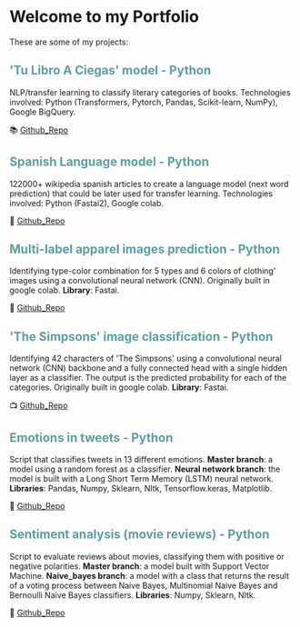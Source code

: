 # Welcome to my Portfolio

These are some of my projects:


## <font color="CADETBLUE">'Tu Libro A Ciegas' model - Python</font>
 
NLP/transfer learning to classify literary categories of books. Technologies involved: Python (Transformers, Pytorch, Pandas, Scikit-learn, NumPy), Google BigQuery.
 
:books: [Github_Repo](https://github.com/Tu-Libro-a-Ciegas/TLAC_model)


## <font color="CADETBLUE">Spanish Language model - Python</font>
 
122000+ wikipedia spanish articles to create a language model (next word prediction) that could be later used for transfer learning. Technologies involved: Python (Fastai2), Google colab.
 
:book: [Github_Repo](https://github.com/alejandraberbesi/es_wiki_lm)


## <font color="CADETBLUE">Multi-label apparel images prediction - Python </font>

Identifying type-color combination for 5 types and 6 colors of clothing' images using a convolutional neural network (CNN). Originally built in google colab. 
**Library**: Fastai.

:kimono: [Github_Repo](https://github.com/alejandraberbesi/apparel_image)


## <font color="CADETBLUE">'The Simpsons' image classification - Python </font>

Identifying 42 characters of 'The Simpsons' using a convolutional neural network (CNN) backbone and a fully connected head with a single hidden layer as a classifier. The output is the predicted probability for each of the categories. Originally built in google colab. 
**Library**: Fastai.

:tv: [Github_Repo](https://github.com/alejandraberbesi/image_classification_FA)
 

## <font color="CADETBLUE">Emotions in tweets - Python </font>

Script that classifies tweets in 13 different emotions. 
**Master branch**: a model using a random forest as a classifier. 
**Neural network branch**: the model is built with a Long Short Term Memory (LSTM) neural network.
**Libraries**: Pandas, Numpy, Sklearn, Nltk, Tensorflow.keras, Matplotlib.

:baby_chick: [Github_Repo](https://github.com/alejandraberbesi/emotions_in_tweets)


## <font color="CADETBLUE">Sentiment analysis (movie reviews) - Python </font>

Script to evaluate reviews about movies, classifying them with positive or negative polarities.
**Master branch**: a model built with Support Vector Machine.
**Naive_bayes branch**: a model with a class that returns the result of a voting process between Naive Bayes, Multinomial Naive Bayes and Bernoulli Naive Bayes classifiers.
**Libraries**: Numpy, Sklearn, Nltk.

:movie_camera: [Github_Repo](https://github.com/alejandraberbesi/sentiment_analysis_movie_reviews)
 
